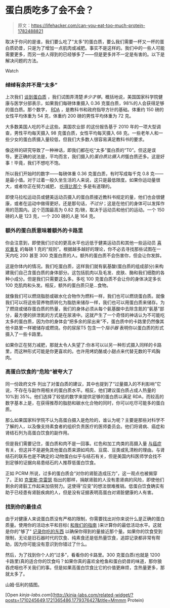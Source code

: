 # 蛋白质吃多了会不会？

> 原文：<https://lifehacker.com/can-you-eat-too-much-protein-1782488821>

取决于你问的是谁，我们要么吃了“太多”的蛋白质，要么我们需要一杯又一杯的蛋白质奶昔，只是为了增加一点肌肉或减肥。事实不是这样的。我们中的一些人可能需要更多，而另一些人得到的已经够多了——但是更多并不一定是有害的。以下是解决问题的方法。

Watch

### 绰绰有余并不是“太多”

上次我们 [谈到蛋白质](https://lifehacker.com/how-much-protein-you-really-need-in-your-diet-1774435152) ，我们试图弄清楚*多少才够*。概括地说，美国国家科学院健康与医学分部表示，如果我们每磅体重摄入 0.36 克蛋白质，98%的人会获得足够的蛋白质。那个数字， [RDA](https://en.wikipedia.org/wiki/Dietary_Reference_Intake) ，是教科书和政府指导方针的基础。体重约 150 磅的女性平均体重为 54 克，体重约 200 磅的男性平均体重为 72 克。

大多数美国人吃的不止这些。美国农业部 的这份报告基于 2010 年的一项大型调查，男性平均每天摄入 98 克蛋白质，女性平均每天摄入 68 克。一些老年人和一些少女的蛋白质摄入量较低，但我们大多数人很容易满足教科书的要求。

像这样的研究导致了一种神话，即我们都在吃“太多”蛋白质的“T0”。但这是误导。更正确的说法是，平均而言，我们摄入的*蛋白质比摄入的*蛋白质还多。这是好事！毕竟，我们不想吃不饱。

所以我们开始时的数字——每磅体重 0.36 克蛋白质，有时写成每千克 0.8 克——是最小值。对于过着一般久坐生活的人来说，这只是最低限度。如果你运动量很大，或者你正在努力减肥， [吃得比那个](https://lifehacker.com/how-much-protein-you-really-need-in-your-diet-1774435152) 多是有道理的。

即使马拉松运动员或健美运动员摄入的蛋白质接近教科书规定的量，他们也会很健康，或者在运动中做得更好。还是那句话，*不过分*；这是在他们的身体可以发挥作用的范围内。这个范围最高为 0.82 克/磅，取决于运动员和他们的运动。一个 150 磅的人是 123 克，一个 200 磅的人是 164 克。

### 额外的蛋白质意味着额外的卡路里

你会注意到，即使我们讨论的更高水平也远低于健美运动员和其他一些运动员 [喜欢重复](http://bayesianbodybuilding.com/the-myth-of-1glb-optimal-protein-intake-for-bodybuilders/) 的每磅 1 克的“规则”。根据越多越好的理论，你不必去寻找那些试图在一天内吃 200 甚至 300 克蛋白质的人。额外的蛋白质不会伤害你，但会让你发胖。

这是你体内的情况。我们吃蛋白质，这样我们就有氨基酸(蛋白质的组成部分)来构建我们自己含蛋白质的身体部分。这包括肌肉以及毛发、皮肤、酶和我们细胞的各种小成分。但是我们只需要这么多。多吃 100 克蛋白质不会让你的身体决定多长 100 克肌肉和头发。相反，额外的蛋白质只是...食物。

就像我们可以燃烧脂肪或碳水化合物作为燃料一样，我们也可以燃烧蛋白质。就像我们可以将这些营养物质转化为脂肪来储存一样，我们也可以用蛋白质来储存。为了燃烧或储存蛋白质的热量，我们的身体必须从每个氨基酸中去除含氮的“氨基”部分，最方便的排泄氮的方式是在尿液中。这就产生了一个奇怪的神话认为不可能吃太多的蛋白质，因为你的身体会“把多余的尿出来”不，蛋白质中的卡路里仍然像其他卡路里一样被储存或燃烧。你的尿尿T5 包含一个*指示器* 表明你以蛋白质的形式摄入了一些卡路里。

如果你正在努力减肥，那就太令人失望了:你本可以以另一种形式摄入同样的卡路里，而这种形式可能是你更喜欢的。也许用烤奶酪或小甜点来代替无数的干鸡胸肉。

### 高蛋白饮食的“危险”被夸大了

同一份政府文件 列出了对蛋白质的建议，其中也提到了“过量摄入的不利影响”它说，不存在与副作用相关的蛋白质水平。相反，他们建议蛋白质占成人热量的 10%到 35%。他们选择了较低的数字来提供足够的蛋白质以满足 RDA，而较高的数字基本上是，在获得推荐的脂肪和碳水化合物的同时，你可以吃尽可能多的蛋白质。

那么如果国家科学院不认为高蛋白摄入是危险的，谁认为呢？主要是那些对科学不了解的人，以及像支持素食者的组织负责医疗的医师委员会。他们将肾病、癌症和肾结石列为高蛋白饮食的副作用。

但是我们需要记住，蛋白质和肉不是一回事。红色和加工肉类的高摄入量 [与癌症](http://scienceblog.cancerresearchuk.org/2015/10/26/processed-meat-and-cancer-what-you-need-to-know/) 有关，但这并不是避免其他蛋白质来源如鸡肉、豆腐、豆类或乳清粉的理由。与肾结石的联系也是不确定的:动物蛋白似乎与结石有关，但是美国内科医师学会找不到足够的证据向易患结石的人推荐低蛋白饮食。

正如 PCRM 所说，过多的蛋白质会“对你的肾脏造成压力”，这一观点也被揭穿了。正如 [克里斯·克雷瑟](http://chriskresser.com/do-high-protein-diets-cause-kidney-disease-and-cancer/) 指出的那样，捐献肾脏的人没有患肾病的风险，即使他们剩余的肾脏工作起来加倍努力。这使得“应变”的想法很难推销。低蛋白饮食确实有助于已经患有肾脏疾病的人，但是没有证据表明高蛋白对肾脏健康的人有害。

### 找到你的最佳点

由于对健康人来说蛋白质没有严格的限制，你需要找出对你来说什么是正确的蛋白质量。使用你的活动水平和目标( [和我们的指南](https://lifehacker.com/how-much-protein-you-really-need-in-your-diet-1774435152) )来计算你的最低活动水平。这就是你的"够了" [记录你吃的东西](https://lifehacker.com/transform-your-eating-your-start-to-finish-guide-to-fo-1727847868) 以确保你得到的量接近那个量。如果你的饮食受到限制，无论是旧石器时代的饮食、纯素食还是低热量饮食，追踪记录都非常有帮助，因为你可能没有意识到你错过了什么。

然后，为了找到你个人的“过多”，看看你的卡路里。300 克蛋白质(也就是 1200 卡路里)真的适合你的饮食吗？如果你真的喜欢金枪鱼和蛋白奶昔的味道，那你狼吞虎咽也不关我们的事。但是如果高蛋白饮食比它的价值更麻烦，含热量更多，那就太多了。

山姆·伍利的插图。

[Open *kinja-labs.com*](http://kinja-labs.com/related-widget/?posts=1710245649,1721365486,1779376427&title=Mmmm Protein)